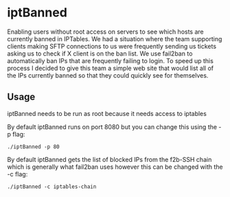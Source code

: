 # iptBanned
Enabling users without root access on servers to see which hosts are currently banned in IPTables.  We had a situation where the team supporting clients making SFTP connections to us were frequently sending us tickets asking us to check if X client is on the ban list.  We use fail2ban to automatically ban IPs that are frequently failing to login.  To speed up this process I decided to give this team a simple web site that would list all of the IPs currently banned so that they could quickly see for themselves.

## Usage
iptBanned needs to be run as root because it needs access to iptables

By default iptBanned runs on port 8080 but you can change this using the -p flag:

```./iptBanned -p 80```

By default iptBanned gets the list of blocked IPs from the f2b-SSH chain which is generally what fail2ban uses however this can be changed with the -c flag:

```./iptBanned -c iptables-chain```
